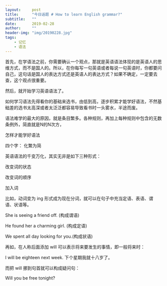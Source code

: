 ```yaml
---
layout:     post
title:      "今日话题 # How to learn English grammar?"
subtitle:   ""
date:       2019-02-28
author:     ""
header-img: "img/20190228.jpg"
tags:
    - 记忆
    - 语法
---
```


首先，在学语法之前，你需要确认一个观点，那就是英语语法体现的是英语人的思维方式，而不是国人的。所以，在你每写一句英语或者每说一句英语时，你都要问自己，这句话是国人的表达方式还是英语人的表达方式？如果不确定，一定要去查，这个观点很重要。

然后，就开始学习英语语法了。

如何学习语法先得看你的基础来选书，由低到高，逐步积累才能学好语法，不然基础差的选书太高深或者太泛泛都容易导致看书时一头雾水，半途而废。

语法难学的最大的原因，就是条目繁多。各种规则，再加上每种规则中包含的无数条例外，简直就是N的N次方，


怎样才能学好语法


四个字： 化繁为简


英语语法的千变万化，其实无非是如下三种形式：


改变词的状态

改变词的顺序

加入词


比如，动词变为 ing 形式成为现在分词，就可以在句子中充当定语、表语、谓语、状语等。


She is seeing a friend off. (构成谓语)


He found her a charming girl. (构成定语)


We spent all day looking for you.(构成状语)


再如，在人称后面添加 will 可以表示将来要发生的事情，即一般将来时：


I will be eighteen next week. 下个星期我就十八岁了。


而把 will 挪到句首就可以构成疑问句：


Will you be free tonight?